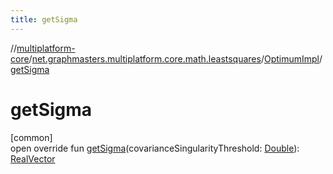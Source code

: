 ```yaml
---
title: getSigma
---
```

//[multiplatform-core](../../../index.html)/[net.graphmasters.multiplatform.core.math.leastsquares](../index.html)/[OptimumImpl](index.html)/[getSigma](get-sigma.html)



# getSigma



[common]\
open override fun [getSigma](get-sigma.html)(covarianceSingularityThreshold: [Double](https://kotlinlang.org/api/latest/jvm/stdlib/kotlin/-double/index.html)): [RealVector](../../net.graphmasters.multiplatform.core.math.linear/-real-vector/index.html)




